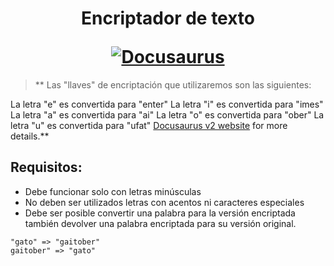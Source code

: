 <h1 align="center">
  <p align="center">Encriptador de texto</p>
  <a href="https://docusaurus.io"><img src="https://docusaurus.io/img/slash-introducing.svg" alt="Docusaurus"></a>
</h1>

> ** Las "llaves" de encriptación que utilizaremos son las siguientes:

La letra "e" es convertida para "enter"
La letra "i" es convertida para "imes"
La letra "a" es convertida para "ai"
La letra "o" es convertida para "ober"
La letra "u" es convertida para "ufat"
 [Docusaurus v2 website](https://docusaurus.io/) for more details.**

> 
## Requisitos:
- Debe funcionar solo con letras minúsculas
- No deben ser utilizados letras con acentos ni caracteres especiales
- Debe ser posible convertir una palabra para la versión encriptada también devolver una palabra    encriptada para su versión original.


```Por ejemplo:
"gato" => "gaitober"
gaitober" => "gato"
```
